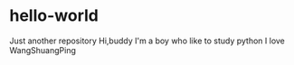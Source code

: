 # hello-world
Just another repository
Hi,buddy
I'm a boy who like to study python
I love WangShuangPing
